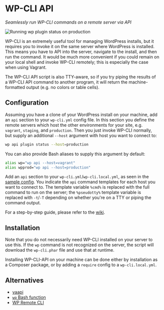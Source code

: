 # WP-CLI API
*Seamlessly run WP-CLI commands on a remote server via API*

![Running wp plugin status on production](screenshot1.png)

WP-CLI is an extremely useful tool for managing WordPress installs, but it requires 
you to invoke it on the same server where WordPress is installed. This means you have
to API into the server, navigate to the install, and then run the command. It would
be much more convenient if you could remain on your local shell and invoke WP-CLI 
remotely; this is especially the case when using Vagrant. 

The WP-CLI API script is also TTY-aware, so if you try piping the results of a WP-CLI API 
command to another program, it will return the machine-formatted output (e.g. no colors or table cells).

## Configuration

Assuming you have a clone of your WordPress install on your machine, add an `api` section
to your `wp-cli.yml` config file. In this section you define the remote servers which 
host the other environments for your site, e.g. `vagrant`, `staging`, and `production`. 
Then you just invoke WP-CLI normally, but supply an additional `--host` argument with
host you want to connect to:

```bash
wp api plugin status --host=production
```

You can also provide Bash aliases to supply this argument by default:

```bash
alias wp="wp api --host=vagrant"
alias wpprod="wp api --host=production"
```

Add an `api` section to your `wp-cli.yml`/`wp-cli.local.yml`, as seen in the [sample config](wp-cli.sample.yml).
You indicate the `api` command templates for each host you want to connect to. The template variable `%cmd%` is 
replaced with the full command to run on the server; the `%pseudotty%` template variable is replaced 
with `-t`/`-T` depending on whether you're on a TTY or piping the command output.

For a step-by-step guide, please refer to the [wiki](https://github.com/x-team/wp-cli-api/wiki/Configuring-the-plugin).

## Installation

Note that you do not necessarily need WP-CLI installed on your server to use this. If the `wp` command is not
recognized on the server, the script will download the `wp-cli.phar` file and use that at runtime.

Installing WP-CLI-API on your machine can be done either by installation as a Composer package,
or by adding a `require` config to a `wp-cli.local.yml`.

## Alternatives

 * [vaapi](https://github.com/x-team/vaapi)
 * [`wp` Bash function](https://github.com/humanmade/Salty-WordPress/issues/16)
 * [WP Remote CLI](https://github.com/humanmade/wp-remote-cli/)

